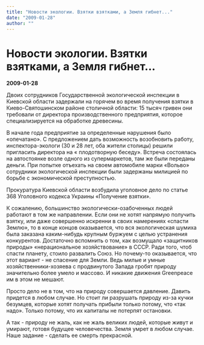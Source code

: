 ```yaml
---
title: "Новости экологии. Взятки взятками, а Земля гибнет..."
date: "2009-01-28"
author: ""
---
```


# Новости экологии. Взятки взятками, а Земля гибнет...

**2009-01-28** 

Двоих сотрудников Государственной экологической инспекции в Киевской области задержали на горячем во время получения взятки в Киево-Святошинском районе столичной области: 15 тысяч гривен они требовали от директора производственного предприятия, которое специализируется на обработке древесины.

В начале года предприятие за определенные нарушения было «опечатано». С предложением дать возможность возобновить работу, инспектора-экологи (30 и 28 лет, оба жители столицы) решили пригласить директора на « плодотворную беседу». Встреча состоялась на автостоянке возле одного из супермаркетов, там же были переданы деньги. При попытке отъехать на своем автомобиле марки «Вольво» сотрудники экологической инспекции были задержаны милицией по борьбе с экономической преступностью.

Прокуратура Киевской области возбудила уголовное дело по статье 368 Уголовного кодекса Украины «Получение взятки».

К сожалению, большинство экологически-озабоченных людей работают в том же направлении. Если они не хотят напрямую получить взятку, или даже совершенно искренни в своих намерениях «спасти Землю», то в конце концов оказывается, что вся экологическая шумиха была заказана каким-нибудь крупным буржуем с целью устранения конкурентов. Достаточно вспомнить о том, как возмущало «защитников природы» «нерациональное хозяйствование» в СССР. Ради того, чтоб спасти  планету, стоило развалить Союз. Но почему-то оказывается, что этот вариант - не спасение для Земли. Ведь милые и умные хозяйственники-хозяева с продвинутого Запада гробят природу значительно более умело и массово. И никакие движения Greenpeace им в этом не мешают.

Просто дело не в том, что на природу совершается давление. Давить придется в любом случае. Но стоит ли разрушать природу из-за кучки безумцев, которые хотят получать прибыли только потому, что «так надо». Только потому, что их капиталы не потерпят остановки.

А так - природу не жаль, как не жаль великих людей, которые живут и умирают, готовя будущее человечества. Земля умрет в любом случае. Наше задание - сделать ее смерть прекрасной.